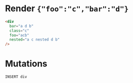 # Render `{"foo":"c","bar":"d"}`

```html
<div
  bar="a d b"
  class="c"
  foo="acb"
  nested="a c nested d b"
/>
```

# Mutations
```
INSERT div
```